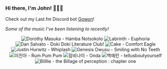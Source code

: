 ### Hi there, I'm John! 🏄🏻‍♂️

Check out my Last.fm Discord bot [Gowon](http://gowon.ca)!

_Some of the music I've been listening to recently!_


<!-- lastfm -->
<p align="center"><img src="https://lastfm.freetls.fastly.net/i/u/64s/f99efcd86c46a8d14f3903e9b2f4a342.jpg" title="Dorothy Masuka - Hamba Notsokolo"> <img src="https://lastfm.freetls.fastly.net/i/u/64s/d28b92106330f52d5fbf7aff2bd4e5a2.png" title="Labrinth - Euphoria"> <img src="https://lastfm.freetls.fastly.net/i/u/64s/f0e769aa96a5ed1e1f60a31e399d355e.jpg" title="Dan Salvato - Doki Doki Literature Club!"> <img src="https://lastfm.freetls.fastly.net/i/u/64s/d66a01b4fcd740c2b91ad00e00a0a165.jpg" title="Cake - Comfort Eagle"> <img src="https://lastfm.freetls.fastly.net/i/u/64s/f00adc0427d24975c98772377ea209c6.png" title="Justin Hurwitz - Whiplash"> <img src="https://lastfm.freetls.fastly.net/i/u/64s/65deebffb9372e1dce5c60927d861a87.jpg" title="Genesis Owusu - Smiling with No Teeth"> <img src="https://lastfm.freetls.fastly.net/i/u/64s/bfddfa793ee77212f8b9cc9efa73510a.jpg" title="이진아 - Rum Pum Pum"> <img src="https://lastfm.freetls.fastly.net/i/u/64s/ff5d736f1f9cb1018d5c09eb249fac0a.jpg" title="잠비나이 - Onda"> <img src="https://lastfm.freetls.fastly.net/i/u/64s/c7a8a42356837687371c543977eb5462.jpg" title="백예린 - tellusboutyourself"> <img src="https://lastfm.freetls.fastly.net/i/u/64s/08db132f06ee21b4976a29c8e5a9d2e1.jpg" title="Billlie - the Billage of perception : chapter one"> </p>
